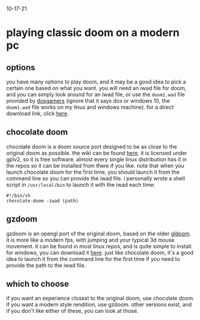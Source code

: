10-17-21

# playing classic doom on a modern pc

## options

you have many options to play doom, and it may be a good
idea to pick a certain one based on what you want. you will
need an iwad file for doom, and you can simply look around
for an iwad file, or use the `doom1.wad` file provided by 
[dosgamers](https://www.dosgamers.com/dos/dos-games/doom-heretic-hexen)
(ignore that it says dos or windows 10, the `doom1.wad` file
works on my linux and windows machine). for a direct download link,
click [here](https://distro.ibiblio.org/slitaz/sources/packages/d/doom1.wad).

## chocolate doom

chocolate doom is a doom source port designed to be as close
to the original doom as possible. the wiki can be found
[here](https://www.chocolate-doom.org/wiki/index.php/Chocolate_Doom). 
it is licensed under gplv2, so it is free
software. almost every single linux distribution has
it in the repos so it can be installed from there if
you like. note that when you launch chocolate doom for the first
time, you should launch it from the command line so you can provide the iwad
file. i personally wrote a shell script in `/usr/local/bin`
to launch it with the iwad each time:

    #!/bin/sh
    chocolate-doom -iwad (path)

## gzdoom

gzdoom is an opengl port of the original doom, based on the older
[gldoom](https://doomwiki.org/wiki/GlDoom). it is more like a modern
fps, with jumping and your typical 3d mouse movement. it can be found in
most linux repos, and is quite simple to install. for windows, you can download it
[here](https://www.zdoom.org/downloads). just like chocolate
doom, it's a good idea to launch it from the command line for the first time
if you need to provide the path to the iwad file.

## which to choose

if you want an experience closest to the original doom,
use chocolate doom. if you want a modern style rendition,
use gzdoom. other versions exist, and if you don't like
either of these, you can look at those.

